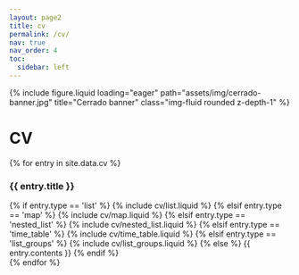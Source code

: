 ```yaml
---
layout: page2
title: cv
permalink: /cv/
nav: true
nav_order: 4
toc:
  sidebar: left
---
```


<!--Banner image-->
<div class="row mb-5">
    <div class="col-sm mt-md-0">
        {% include figure.liquid loading="eager" path="assets/img/cerrado-banner.jpg" title="Cerrado banner" class="img-fluid rounded z-depth-1" %}
    </div>
</div>

<!--page title-->
<div class="row justify-content-sm-center">
    <div class="col-sm-2 mt-md-0">
    </div>
    <div class="col-sm-8 mt-md-0">
        <!--cv title-->
        <div class="row">
            <h1 class="post-title">
            CV&nbsp;&nbsp;
            <a href="https://jeffweinell.github.io/assets/pdf/Weinell-Jeffrey_CV.pdf"
               target="_blank"
               rel="noopener noreferrer"
               class="float-right" >
               <i class="fa-solid fa-file-pdf"></i>
            </a>
            </h1>
        </div>
        <article>
          <div class="cv">
            {% for entry in site.data.cv %}
              <a class="anchor" id="{{ entry.title }}"></a>
              <div class="card mt-3 p-3">
                <h3 class="card-title font-weight-medium">{{ entry.title }}</h3>
                <div>
                  {% if entry.type == 'list' %}
                    {% include cv/list.liquid %}
                  {% elsif entry.type == 'map' %}
                    {% include cv/map.liquid %}
                  {% elsif entry.type == 'nested_list' %}
                    {% include cv/nested_list.liquid %}
                  {% elsif entry.type == 'time_table' %}
                    {% include cv/time_table.liquid %}
                  {% elsif entry.type == 'list_groups' %}
                    {% include cv/list_groups.liquid %}
                  {% else %}
                    {{ entry.contents }}
                  {% endif %}
                </div>
              </div>
            {% endfor %}
          </div>
        </article>
    </div>
    <div class="col-sm-2 mt-md-0">
    </div>
</div>







